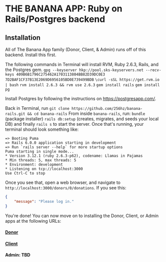 # THE BANANA APP: Ruby on Rails/Postgres backend

## Installation

All of The Banana App family (Donor, Client, & Admin) runs off of this backend.  Install this first.

The following commands in Terminal will install RVM, Ruby 2.6.3, Rails, and the Postgres gem.
`gpg --keyserver hkp://pool.sks-keyservers.net --recv-keys 409B6B1796C275462A1703113804BB82D39DC0E3 7D2BAF1CF37B13E2069D6956105BD0E739499BDB`
`\curl -sSL https://get.rvm.io | bash`
`rvm install 2.6.3 && rvm use 2.6.3`
`gem install rails`
`gem install pg`

Install Postgres by following the instructions on https://postgresapp.com/.

Back in Terminal, run
`git clone https://github.com/256hz/banana-rails.git && cd banana-rails`
From inside `banana-rails`, run:
`bundle` (package installer)
`rails db:setup` (creates, migrates, and seeds your local DB)
and finally
`rails s`
to start the server.  Once that's running, your terminal should look something like:

```terminal
=> Booting Puma
=> Rails 6.0.0 application starting in development 
=> Run `rails server --help` for more startup options
Puma starting in single mode...
* Version 3.12.1 (ruby 2.6.3-p62), codename: Llamas in Pajamas
* Min threads: 5, max threads: 5
* Environment: development
* Listening on tcp://localhost:3000
Use Ctrl-C to stop
```

Once you see that, open a web browser, and navigate to `http://localhost:3000/donors/0/donations`.  If you see this:

```json
{
	"message": "Please log in."
}
```

You're done!  You can now move on to installing the Donor, Client, or Admin apps at the following URLs:

#### [Donor](https://github.com/FoodIsLifeBGP/banana-rn)

#### [Client](https://github.com/FoodIsLifeBGP/banana-rn-client)

#### Admin: TBD
